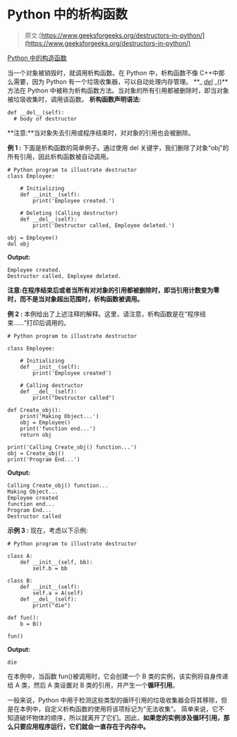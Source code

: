 # Python 中的析构函数

> 原文:[https://www.geeksforgeeks.org/destructors-in-python/](https://www.geeksforgeeks.org/destructors-in-python/)

[Python 中的构造函数](https://www.geeksforgeeks.org/constructors-in-python/)

当一个对象被销毁时，就调用析构函数。在 Python 中，析构函数不像 C++中那么需要，因为 Python 有一个垃圾收集器，可以自动处理内存管理。
**_ _[del](https://www.geeksforgeeks.org/delattr-del-python/)_ _()**方法在 Python 中被称为析构函数方法。当对象的所有引用都被删除时，即当对象被垃圾收集时，调用该函数。
**析构函数声明语法:**

```
def __del__(self):
  # body of destructor
```

 **注意:**当对象失去引用或程序结束时，对对象的引用也会被删除。

**例 1 :** 下面是析构函数的简单例子。通过使用 del 关键字，我们删除了对象“obj”的所有引用，因此析构函数被自动调用。

```
# Python program to illustrate destructor
class Employee:

    # Initializing
    def __init__(self):
        print('Employee created.')

    # Deleting (Calling destructor)
    def __del__(self):
        print('Destructor called, Employee deleted.')

obj = Employee()
del obj
```

**Output:**

```
Employee created.
Destructor called, Employee deleted.

```

**注意:**在程序结束后或者当所有对对象的引用都被删除时，即当引用计数变为零时，而不是当对象超出范围时，析构函数被调用**。**

**例 2 :** 本例给出了上述注释的解释。这里，请注意，析构函数是在“程序结束……”打印后调用的。

```
# Python program to illustrate destructor

class Employee:

    # Initializing 
    def __init__(self):
        print('Employee created')

    # Calling destructor
    def __del__(self):
        print("Destructor called")

def Create_obj():
    print('Making Object...')
    obj = Employee()
    print('function end...')
    return obj

print('Calling Create_obj() function...')
obj = Create_obj()
print('Program End...')
```

**Output:**

```
Calling Create_obj() function...
Making Object...
Employee created
function end...
Program End...
Destructor called

```

**示例 3 :** 现在，考虑以下示例:

```
# Python program to illustrate destructor

class A:
    def __init__(self, bb):
        self.b = bb

class B:
    def __init__(self):
        self.a = A(self)
    def __del__(self):
        print("die")

def fun():
    b = B()

fun()
```

**Output:**

```
die

```

在本例中，当函数 fun()被调用时，它会创建一个 B 类的实例，该实例将自身传递给 A 类，然后 A 类设置对 B 类的引用，并产生一个**循环引用**。

一般来说，Python 中用于检测这些类型的循环引用的垃圾收集器会将其移除，但是在本例中，自定义析构函数的使用将该项标记为“无法收集”。
简单来说，它不知道破坏物体的顺序，所以就离开了它们。因此，**如果您的实例涉及循环引用，那么只要应用程序运行，它们就会一直存在于内存中。**